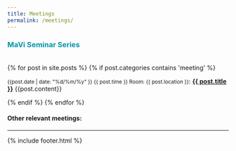 ```yaml
---
title: Meetings
permalink: /meetings/
---
```


### <span style="color:#0095a9">MaVi Seminar Series</span>
<br>
<div class="content list">
  {% for post in site.posts %}
    {% if post.categories contains 'meeting' %}
    <div class="list-item">
    <p class="list-post-title">
        <small>{{post.date | date: "%d/%m/%y" }} {{ post.time }} Room: {{ post.location }}</small>: <b><a href="{{ site.baseurl }}{{ post.url }}">{{ post.title }}</a></b>
        {{post.content}}
        </p>
    </div>
    {% endif %}
  {% endfor %}
</div>


#### Other relevant meetings:


<hr>
{% include footer.html %}